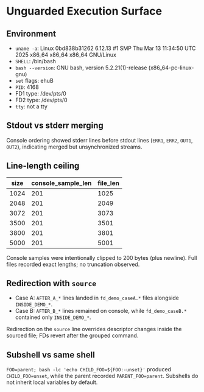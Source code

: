 # Unguarded Execution Surface

## Environment

- `uname -a`: Linux 0bd838b31262 6.12.13 #1 SMP Thu Mar 13 11:34:50 UTC 2025 x86_64 x86_64 x86_64
  GNU/Linux
- `SHELL`: /bin/bash
- `bash --version`: GNU bash, version 5.2.21(1)-release (x86_64-pc-linux-gnu)
- `set` flags: ehuB
- `PID`: 4168
- FD1 type: /dev/pts/0
- FD2 type: /dev/pts/0
- `tty`: not a tty

## Stdout vs stderr merging

Console ordering showed stderr lines before stdout lines (`ERR1`, `ERR2`, `OUT1`, `OUT2`),
indicating merged but unsynchronized streams.

## Line-length ceiling

| size | console_sample_len | file_len |
| ---- | ------------------ | -------- |
| 1024 | 201                | 1025     |
| 2048 | 201                | 2049     |
| 3072 | 201                | 3073     |
| 3500 | 201                | 3501     |
| 3800 | 201                | 3801     |
| 5000 | 201                | 5001     |

Console samples were intentionally clipped to 200 bytes (plus newline). Full files recorded exact
lengths; no truncation observed.

## Redirection with `source`

- Case A: `AFTER_A_*` lines landed in `fd_demo_caseA.*` files alongside `INSIDE_DEMO_*`.
- Case B: `AFTER_B_*` lines remained on console, while `fd_demo_caseB.*` contained only
  `INSIDE_DEMO_*`.

Redirection on the `source` line overrides descriptor changes inside the sourced file; FDs revert
after the grouped command.

## Subshell vs same shell

`FOO=parent; bash -lc 'echo CHILD_FOO=${FOO:-unset}'` produced `CHILD_FOO=unset`, while the parent
recorded `PARENT_FOO=parent`. Subshells do not inherit local variables by default.
